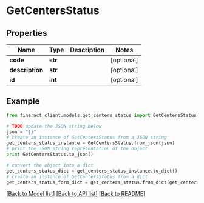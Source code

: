 # GetCentersStatus


## Properties

Name | Type | Description | Notes
------------ | ------------- | ------------- | -------------
**code** | **str** |  | [optional] 
**description** | **str** |  | [optional] 
**id** | **int** |  | [optional] 

## Example

```python
from fineract_client.models.get_centers_status import GetCentersStatus

# TODO update the JSON string below
json = "{}"
# create an instance of GetCentersStatus from a JSON string
get_centers_status_instance = GetCentersStatus.from_json(json)
# print the JSON string representation of the object
print GetCentersStatus.to_json()

# convert the object into a dict
get_centers_status_dict = get_centers_status_instance.to_dict()
# create an instance of GetCentersStatus from a dict
get_centers_status_form_dict = get_centers_status.from_dict(get_centers_status_dict)
```
[[Back to Model list]](../README.md#documentation-for-models) [[Back to API list]](../README.md#documentation-for-api-endpoints) [[Back to README]](../README.md)


